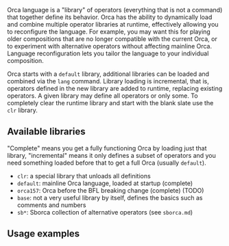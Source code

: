 Orca language is a "library" of operators (everything that is not a command) that together define its behavior. Orca has the ability to dynamically load and combine multiple operator libraries at runtime, effectively allowing you to reconfigure the language. For example, you may want this for playing older compositions that are no longer compatible with the current Orca, or to experiment with alternative operators without affecting mainline Orca. Language reconfiguration lets you tailor the language to your individual composition.

Orca starts with a `default` library, additional libraries can be loaded and combined via the `lang` command. Library loading is incremental, that is, operators defined in the new library are added to runtime, replacing existing operators. A given library may define all operators or only some. To completely clear the runtime library and start with the blank slate use the `clr` library.

## Available libraries

"Complete" means you get a fully functioning Orca by loading just that library, "incremental" means it only defines a subset of operators and you need something loaded before that to get a full Orca (usually `default`).

* `clr`: a special library that unloads all definitions
* `default`: mainline Orca language, loaded at startup (complete)
* `orca157`: Orca before the BFL breaking change (complete) (TODO)
* `base`: not a very useful library by itself, defines the basics such as comments and numbers
* `sb*`: Sborca collection of alternative operators (see `sborca.md`)

## Usage examples